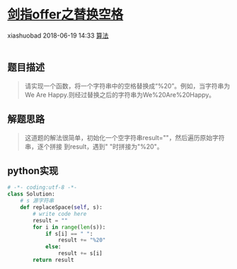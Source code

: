 <div class="blog-article">
    <h1><a href="p.html?p=算法/2剑指offer之替换空格" class="title">剑指offer之替换空格</a></h1>
    <span class="author">xiashuobad</span>
    <span class="time">2018-06-19 14:33</span>
    <span><a href="tags.html?t=算法" class="tag">算法</a></span>
    </div>
<br/>

## 题目描述 ##
> 请实现一个函数，将一个字符串中的空格替换成“%20”。例如，当字符串为We Are Happy.则经过替换之后的字符串为We%20Are%20Happy。
## 解题思路 ##
> 这道题的解法很简单，初始化一个空字符串result=""，然后遍历原始字符串，逐个拼接
>到result，遇到" "时拼接为"%20"。

## python实现 ##
```python
# -*- coding:utf-8 -*-
class Solution:
    # s 源字符串
    def replaceSpace(self, s):
        # write code here
        result = ""
        for i in range(len(s)):
            if s[i] == " ":
                result += "%20"
            else:
                result += s[i]
        return result
```
